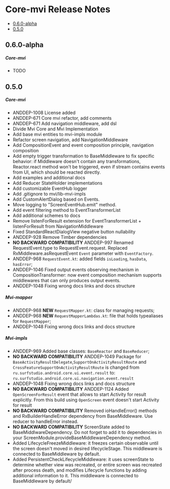 # Core-mvi Release Notes

- [0.6.0-alpha](#060-alpha)
- [0.5.0](#050)

## 0.6.0-alpha
##### Core-mvi
* TODO
## 0.5.0
##### Core-mvi
* ANDDEP-1008 License added
* ANDDEP-671 Core mvi refactor, add comments
* ANDDEP-671 Add navigation middleware, add dsl
* Divide Mvi Core and Mvi Implementation
* Add base mvi entities to mvi-impls module
* Refactor screen navigation, add NavigationMiddleware
* Add CompositionEvent and event composition principle, navigation composition
* Add empty trigger transformation to BaseMiddleware to fix specific behavior: 
if Middleware doesn't contain any transformations, Reactor.react method won't be triggered, 
even if stream contains events from UI, which should be reacted directly.
* Add examples and additional docs
* Add Reducer StateHolder implementations
* Add customizable EventHub logger 
* Add .gitignore to mvi/lib-mvi-impls
* Add CustomAlertDialog based on Events.
* Move logging to "ScreenEventHub.emit" method.
* Add event filtering method to EventTransformerList
* Add additional schemes to docs
* Remove listenForResult extension for EventTransformerList + listenForResult from NavigationMiddleware
* Fixed StandardReactDialogView negative button nullability
* ANDDEP-928 Remove Timber dependencies
* **NO BACKWARD COMPATIBILITY** ANDDEP-997 Renamed RequestEvent.type to RequestEvent.request.
Replaced RxMiddleware.asRequestEvent `Event` parameter with `EventFactory`.
* ANDDEP-968 `RequestEvent.kt`: added fields `isLoading`, `hasData`, `hasError`;
* ANDDEP-1046 Fixed output events observing mechanism in CompositionTransformer:
now event composition mechanism supports middlewares that can only produces output events.
* ANDDEP-1048 Fixing wrong docs links and docs structure
##### Mvi-mapper
* ANDDEP-968 **NEW** `RequestMapper.kt`: class for managing requests;
* ANDDEP-968 **NEW** `RequestMapperLambdas.kt`: file that holds typealiases for `RequestMapper`;
* ANDDEP-1048 Fixing wrong docs links and docs structure
##### Mvi-impls
* ANDDEP-969 Added base classes: `BaseReactor` and `BaseReducer`;
* **NO BACKWARD COMPATIBILITY** ANDDEP-1049 Package for `BaseActivityResultDelegate`,`SupportOnActivityResultRoute` and `CrossFeatureSupportOnActivityResultRoute` is changed
from `ru.surfstudio.android.core.ui.event.result` to:  `ru.surfstudio.android.core.ui.navigation.event.result`
* ANDDEP-1048 Fixing wrong docs links and docs structure
* **NO BACKWARD COMPATIBILITY** ANDDEP-1124 Added `OpenScreenForResult` event that allows to start Activity for result explicitly. From this build using `OpenScreen` event doesn't start Activity for result
* **NO BACKWARD COMPATIBILITY** Removed ioHandleError() methods and RxBuilderHandleError dependency from BaseMiddleware. Use reducer to handleError instead.
* **NO BACKWARD COMPATIBILITY** ScreenState added to BaseMiddlwareDependency. Do not forget to add it to dependencies in your ScreenModule.provideBaseMiddlewareDependency method.
* Added LifecycleFreezeMiddleware: it freezes certain observable until the screen doesn't moved in desired lifecycleStage. This middleware is connected to BaseMiddleware by default.
* Added PersistentCheckLifecycleMiddleware: it uses screenState to determine whether view was recreated, or entire screen was recreated after process death, and modifies Lifecycle functions by adding additional information to it. This middleware is connected to BaseMiddleware by default/